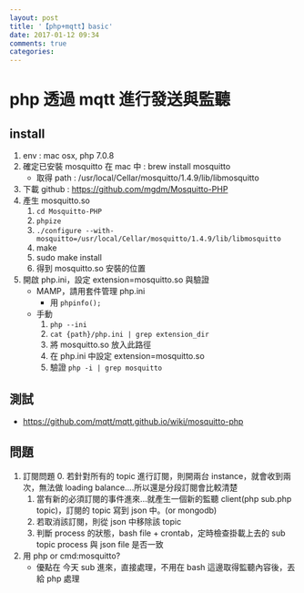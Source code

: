 ```yaml
---
layout: post
title: '【php+mqtt】basic'
date: 2017-01-12 09:34
comments: true
categories: 
---
```

# php 透過 mqtt 進行發送與監聽
## install 

1. env : mac osx, php 7.0.8
2. 確定已安裝 mosquitto 在 mac 中 : brew install mosquitto
	- 取得 path : /usr/local/Cellar/mosquitto/1.4.9/lib/libmosquitto
3. 下載 github : https://github.com/mgdm/Mosquitto-PHP
4. 產生 mosquitto.so
	1. `cd Mosquitto-PHP`
	2. `phpize`
	3. `./configure --with-mosquitto=/usr/local/Cellar/mosquitto/1.4.9/lib/libmosquitto` 
	4. make
	5. sudo make install
	6. 得到 mosquitto.so 安裝的位置
5. 開啟 php.ini，設定 extension=mosquitto.so 與驗證
	- MAMP，請用套件管理 php.ini
		- 用 `phpinfo();`
	- 手動
		1. `php --ini`
		2. `cat {path}/php.ini | grep extension_dir`
		3. 將 mosquitto.so 放入此路徑
		4. 在 php.ini 中設定 extension=mosquitto.so
		5. 驗證 `php -i | grep mosquitto`

## 測試

- https://github.com/mqtt/mqtt.github.io/wiki/mosquitto-php

## 問題

1. 訂閱問題
	0. 若針對所有的 topic 進行訂閱，則開兩台 instance，就會收到兩次，無法做 loading balance....所以還是分段訂閱會比較清楚
	1. 當有新的必須訂閱的事件進來...就產生一個新的監聽 client(php sub.php topic)，訂閱的 topic 寫到 json 中。(or mongodb)
	2. 若取消該訂閱，則從 json 中移除該 topic
	3. 判斷 process 的狀態，bash file + crontab，定時檢查掛載上去的 sub topic process 與 json file 是否一致
2. 用 php or cmd:mosquitto?
	- 優點在 今天 sub 進來，直接處理，不用在 bash 這邊取得監聽內容後，丟給 php 處理